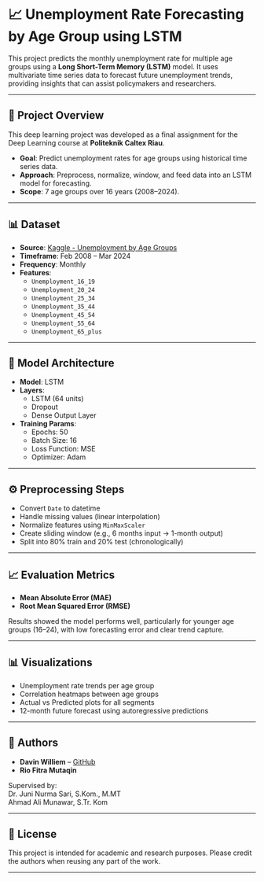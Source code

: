 # 📈 Unemployment Rate Forecasting by Age Group using LSTM

This project predicts the monthly unemployment rate for multiple age groups using a **Long Short-Term Memory (LSTM)** model. It uses multivariate time series data to forecast future unemployment trends, providing insights that can assist policymakers and researchers.

---

## 📂 Project Overview

This deep learning project was developed as a final assignment for the Deep Learning course at **Politeknik Caltex Riau**.

- **Goal**: Predict unemployment rates for age groups using historical time series data.
- **Approach**: Preprocess, normalize, window, and feed data into an LSTM model for forecasting.
- **Scope**: 7 age groups over 16 years (2008–2024).

---

## 📊 Dataset

- **Source**: [Kaggle - Unemployment by Age Groups](https://www.kaggle.com/datasets/sahirmaharajj/unemployment-by-age-groups-dataset)
- **Timeframe**: Feb 2008 – Mar 2024
- **Frequency**: Monthly
- **Features**:
  - `Unemployment_16_19`
  - `Unemployment_20_24`
  - `Unemployment_25_34`
  - `Unemployment_35_44`
  - `Unemployment_45_54`
  - `Unemployment_55_64`
  - `Unemployment_65_plus`

---

## 🧠 Model Architecture

- **Model**: LSTM
- **Layers**:
  - LSTM (64 units)
  - Dropout
  - Dense Output Layer
- **Training Params**:
  - Epochs: 50
  - Batch Size: 16
  - Loss Function: MSE
  - Optimizer: Adam

---

## ⚙️ Preprocessing Steps

- Convert `Date` to datetime
- Handle missing values (linear interpolation)
- Normalize features using `MinMaxScaler`
- Create sliding window (e.g., 6 months input → 1-month output)
- Split into 80% train and 20% test (chronologically)

---

## 📈 Evaluation Metrics

- **Mean Absolute Error (MAE)**
- **Root Mean Squared Error (RMSE)**

Results showed the model performs well, particularly for younger age groups (16–24), with low forecasting error and clear trend capture.

---

## 📊 Visualizations

- Unemployment rate trends per age group
- Correlation heatmaps between age groups
- Actual vs Predicted plots for all segments
- 12-month future forecast using autoregressive predictions

---

## 👥 Authors

- **Davin Williem** – [GitHub](https://github.com/Vinonyx)  
- **Rio Fitra Mutaqin**

Supervised by:  
Dr. Juni Nurma Sari, S.Kom., M.MT  
Ahmad Ali Munawar, S.Tr. Kom

---

## 📄 License

This project is intended for academic and research purposes. Please credit the authors when reusing any part of the work.

---
